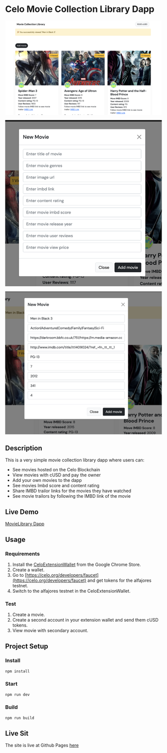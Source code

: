 # Celo Movie Collection Library Dapp
![](images/movies_list.png)

![](images/new_movie.png)

![](images/new_movie_fill.png)

## Description
This is a very simple movie collection library dapp where users can:
* See movies hosted on the Celo Blockchain
* View movies with cUSD and pay the owner
* Add your own movies to the dapp
* See movies Imbd score and content rating
* Share IMBD trailor links for the movies they have watched
* See movie trailors by following the IMBD link of the movie

## Live Demo
[MovieLibrary Dapp](https://patrickcmd.github.io/celo-movie-collection-library/)

## Usage

### Requirements
1. Install the [CeloExtensionWallet](https://chrome.google.com/webstore/detail/celoextensionwallet/kkilomkmpmkbdnfelcpgckmpcaemjcdh?hl=en) from the Google Chrome Store.
2. Create a wallet.
3. Go to [https://celo.org/developers/faucet](https://celo.org/developers/faucet) and get tokens for the alfajores testnet.
4. Switch to the alfajores testnet in the CeloExtensionWallet.

### Test
1. Create a movie.
2. Create a second account in your extension wallet and send them cUSD tokens.
3. View movie with secondary account.


## Project Setup

### Install
```
npm install
```

### Start
```
npm run dev
```

### Build
```
npm run build
```

## Live Sit
The site is live at Github Pages [here](https://patrickcmd.github.io/celo-movie-collection-library/)